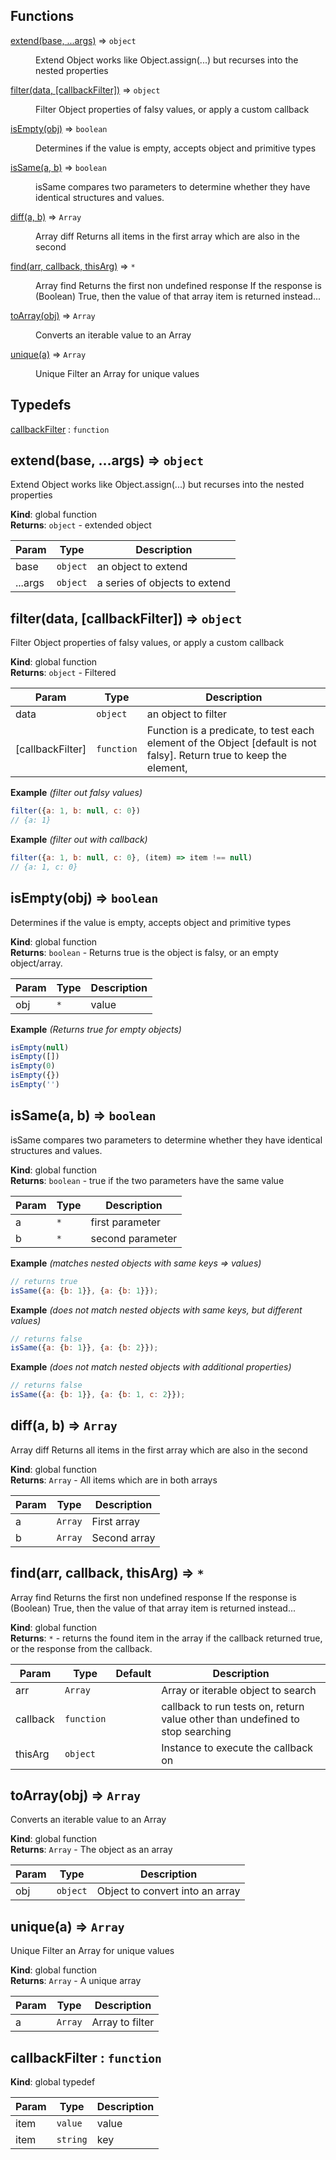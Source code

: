 ## Functions

<dl>
<dt><a href="#extend">extend(base, ...args)</a> ⇒ <code>object</code></dt>
<dd><p>Extend Object works like Object.assign(...) but recurses into the nested properties</p>
</dd>
<dt><a href="#filter">filter(data, [callbackFilter])</a> ⇒ <code>object</code></dt>
<dd><p>Filter Object properties of falsy values, or apply a custom callback</p>
</dd>
<dt><a href="#isEmpty">isEmpty(obj)</a> ⇒ <code>boolean</code></dt>
<dd><p>Determines if the value is empty, accepts object and primitive types</p>
</dd>
<dt><a href="#isSame">isSame(a, b)</a> ⇒ <code>boolean</code></dt>
<dd><p>isSame compares two parameters to determine whether they have identical structures and values.</p>
</dd>
<dt><a href="#diff">diff(a, b)</a> ⇒ <code>Array</code></dt>
<dd><p>Array diff
Returns all items in the first array which are also in the second</p>
</dd>
<dt><a href="#find">find(arr, callback, thisArg)</a> ⇒ <code>*</code></dt>
<dd><p>Array find
Returns the first non undefined response
If the response is (Boolean) True, then the value of that array item is returned instead...</p>
</dd>
<dt><a href="#toArray">toArray(obj)</a> ⇒ <code>Array</code></dt>
<dd><p>Converts an iterable value to an Array</p>
</dd>
<dt><a href="#unique">unique(a)</a> ⇒ <code>Array</code></dt>
<dd><p>Unique
Filter an Array for unique values</p>
</dd>
</dl>

## Typedefs

<dl>
<dt><a href="#callbackFilter">callbackFilter</a> : <code>function</code></dt>
<dd></dd>
</dl>

<a name="extend"></a>

## extend(base, ...args) ⇒ <code>object</code>
Extend Object works like Object.assign(...) but recurses into the nested properties

**Kind**: global function  
**Returns**: <code>object</code> - extended object  

| Param | Type | Description |
| --- | --- | --- |
| base | <code>object</code> | an object to extend |
| ...args | <code>object</code> | a series of objects to extend |

<a name="filter"></a>

## filter(data, [callbackFilter]) ⇒ <code>object</code>
Filter Object properties of falsy values, or apply a custom callback

**Kind**: global function  
**Returns**: <code>object</code> - Filtered  

| Param | Type | Description |
| --- | --- | --- |
| data | <code>object</code> | an object to filter |
| [callbackFilter] | <code>function</code> | Function is a predicate, to test each element of the Object [default is not falsy]. Return true to keep the element, |

**Example** *(filter out falsy values)*  
```js
filter({a: 1, b: null, c: 0})
// {a: 1}
```
**Example** *(filter out with callback)*  
```js
filter({a: 1, b: null, c: 0}, (item) => item !== null)
// {a: 1, c: 0}
```
<a name="isEmpty"></a>

## isEmpty(obj) ⇒ <code>boolean</code>
Determines if the value is empty, accepts object and primitive types

**Kind**: global function  
**Returns**: <code>boolean</code> - Returns true is the object is falsy, or an empty object/array.  

| Param | Type | Description |
| --- | --- | --- |
| obj | <code>\*</code> | value |

**Example** *(Returns true for empty objects)*  
```js
isEmpty(null)
isEmpty([])
isEmpty(0)
isEmpty({})
isEmpty('')
```
<a name="isSame"></a>

## isSame(a, b) ⇒ <code>boolean</code>
isSame compares two parameters to determine whether they have identical structures and values.

**Kind**: global function  
**Returns**: <code>boolean</code> - true if the two parameters have the same value  

| Param | Type | Description |
| --- | --- | --- |
| a | <code>\*</code> | first parameter |
| b | <code>\*</code> | second parameter |

**Example** *(matches nested objects with same keys &#x3D;&gt; values)*  
```js
// returns true
isSame({a: {b: 1}}, {a: {b: 1}});
```
**Example** *(does not match nested objects with same keys, but different values)*  
```js
// returns false
isSame({a: {b: 1}}, {a: {b: 2}});
```
**Example** *(does not match nested objects with additional properties)*  
```js
// returns false
isSame({a: {b: 1}}, {a: {b: 1, c: 2}});
```
<a name="diff"></a>

## diff(a, b) ⇒ <code>Array</code>
Array diff
Returns all items in the first array which are also in the second

**Kind**: global function  
**Returns**: <code>Array</code> - All items which are in both arrays  

| Param | Type | Description |
| --- | --- | --- |
| a | <code>Array</code> | First array |
| b | <code>Array</code> | Second array |

<a name="find"></a>

## find(arr, callback, thisArg) ⇒ <code>\*</code>
Array find
Returns the first non undefined response
If the response is (Boolean) True, then the value of that array item is returned instead...

**Kind**: global function  
**Returns**: <code>\*</code> - returns the found item in the array if the callback returned true, or the response from the callback.  

| Param | Type | Default | Description |
| --- | --- | --- | --- |
| arr | <code>Array</code> |  | Array or iterable object to search |
| callback | <code>function</code> |  | callback to run tests on, return value other than undefined to stop searching |
| thisArg | <code>object</code> | <code></code> | Instance to execute the callback on |

<a name="toArray"></a>

## toArray(obj) ⇒ <code>Array</code>
Converts an iterable value to an Array

**Kind**: global function  
**Returns**: <code>Array</code> - The object as an array  

| Param | Type | Description |
| --- | --- | --- |
| obj | <code>object</code> | Object to convert into an array |

<a name="unique"></a>

## unique(a) ⇒ <code>Array</code>
Unique
Filter an Array for unique values

**Kind**: global function  
**Returns**: <code>Array</code> - A unique array  

| Param | Type | Description |
| --- | --- | --- |
| a | <code>Array</code> | Array to filter |

<a name="callbackFilter"></a>

## callbackFilter : <code>function</code>
**Kind**: global typedef  

| Param | Type | Description |
| --- | --- | --- |
| item | <code>value</code> | value |
| item | <code>string</code> | key |

